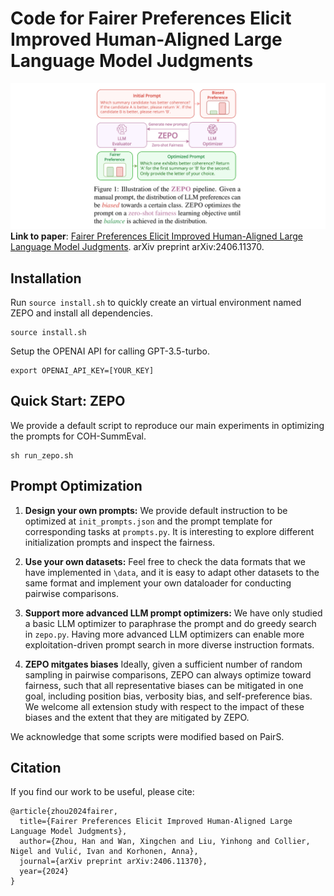 # Code for Fairer Preferences Elicit Improved Human-Aligned Large Language Model Judgments

![zepo](figs/zepo.png)
**Link to paper**:
[Fairer Preferences Elicit Improved Human-Aligned Large Language Model Judgments](https://arxiv.org/abs/2406.11370). arXiv preprint arXiv:2406.11370.

## Installation

Run `source install.sh` to quickly create an virtual environment named ZEPO and install all dependencies.

```
source install.sh
```

Setup the OPENAI API for calling GPT-3.5-turbo.

```
export OPENAI_API_KEY=[YOUR_KEY]
```

## Quick Start: ZEPO

We provide a default script to reproduce our main experiments in optimizing the prompts for COH-SummEval.

```
sh run_zepo.sh
```

## Prompt Optimization

1. **Design your own prompts:** We provide default instruction to be optimized at ```init_prompts.json``` and the prompt template for corresponding tasks at ```prompts.py```. It is interesting to explore different initialization prompts and inspect the fairness.

2. **Use your own datasets:** Feel free to check the data formats that we have implemented in ```\data```, and it is easy to adapt other datasets to the same format and implement your own dataloader for conducting pairwise comparisons. 

3. **Support more advanced LLM prompt optimizers:** We have only studied a basic LLM optimizer to paraphrase the prompt and do greedy search in ```zepo.py```. Having more advanced LLM optimizers can enable more exploitation-driven prompt search in more diverse instruction formats. 

4. **ZEPO mitgates biases** Ideally, given a sufficient number of random sampling in pairwise comparisons, ZEPO can always optimize toward fairness, such that all representative biases can be mitigated in one goal, including position bias, verbosity bias, and self-preference bias. We welcome all extension study with respect to the impact of these biases and the extent that they are mitigated by ZEPO.

We acknowledge that some scripts were modified based on PairS.

## Citation

If you find our work to be useful, please cite:

```
@article{zhou2024fairer,
  title={Fairer Preferences Elicit Improved Human-Aligned Large Language Model Judgments},
  author={Zhou, Han and Wan, Xingchen and Liu, Yinhong and Collier, Nigel and Vulić, Ivan and Korhonen, Anna},
  journal={arXiv preprint arXiv:2406.11370},
  year={2024}
}
```
